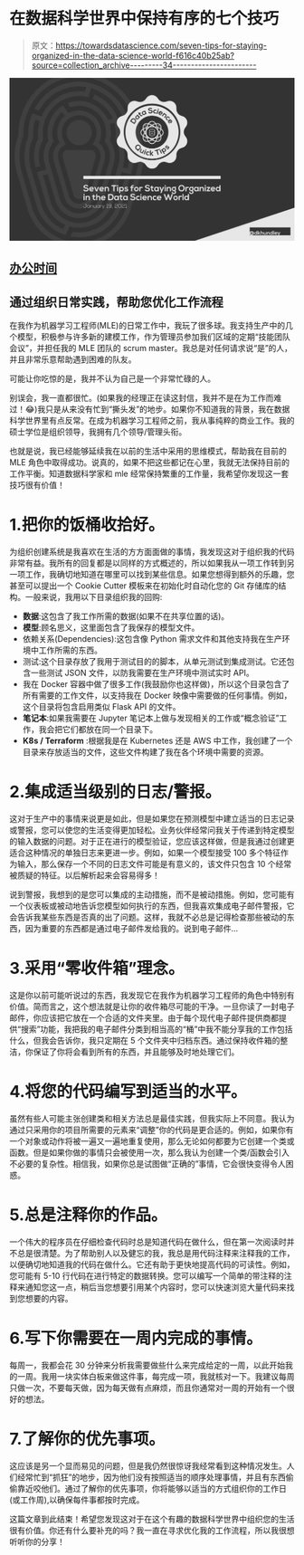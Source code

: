 # 在数据科学世界中保持有序的七个技巧

> 原文：<https://towardsdatascience.com/seven-tips-for-staying-organized-in-the-data-science-world-f616c40b25ab?source=collection_archive---------34----------------------->

![](img/e7091a567b525a4919b9266af0d31126.png)

## [办公时间](https://towardsdatascience.com/tagged/office-hours)

## 通过组织日常实践，帮助您优化工作流程

在我作为机器学习工程师(MLE)的日常工作中，我玩了很多球。我支持生产中的几个模型，积极参与许多新的建模工作，作为管理员参加我们区域的定期“技能团队会议”，并担任我的 MLE 团队的 scrum master。我总是对任何请求说“是”的人，并且非常乐意帮助遇到困难的队友。

可能让你吃惊的是，我并不认为自己是一个非常忙碌的人。

别误会，我一直都很忙。(如果我的经理正在读这封信，我并不是在为工作而难过！😂)我只是从来没有忙到“撕头发”的地步。如果你不知道我的背景，我在数据科学世界里有点反常。在成为机器学习工程师之前，我从事纯粹的商业工作。我的硕士学位是组织领导，我拥有几个领导/管理头衔。

也就是说，我已经能够延续我在以前的生活中采用的思维模式，帮助我在目前的 MLE 角色中取得成功。说真的，如果不把这些都记在心里，我就无法保持目前的工作平衡。知道数据科学家和 mle 经常保持繁重的工作量，我希望你发现这一套技巧很有价值！

# 1.把你的饭桶收拾好。

为组织创建系统是我喜欢在生活的方方面面做的事情，我发现这对于组织我的代码非常有益。我所有的回复都是以同样的方式概述的，所以如果我从一项工作转到另一项工作，我确切地知道在哪里可以找到某些信息。如果您想得到额外的乐趣，您甚至可以提出一个 Cookie Cutter 模板来在初始化时自动化您的 Git 存储库的结构。一般来说，我用以下目录组织我的回购:

*   **数据**:这包含了我工作所需的数据(如果不在共享位置的话)。
*   **模型**:顾名思义，这里面包含了我保存的模型文件。
*   依赖关系(Dependencies):这包含像 Python 需求文件和其他支持我在生产环境中工作所需的东西。
*   测试:这个目录存放了我用于测试目的的脚本，从单元测试到集成测试。它还包含一些测试 JSON 文件，以防我需要在生产环境中测试实时 API。
*   我在 Docker 容器中做了很多工作(我鼓励你也这样做)，所以这个目录包含了所有需要的工作文件，以支持我在 Docker 映像中需要做的任何事情。例如，这个目录将包含启用类似 Flask API 的文件。
*   **笔记本**:如果我需要在 Jupyter 笔记本上做与发现相关的工作或“概念验证”工作，我会把它们都放在同一个目录下。
*   **K8s / Terraform** :根据我是在 Kubernetes 还是 AWS 中工作，我创建了一个目录来存放适当的文件，这些文件构建了我在各个环境中需要的资源。

# 2.集成适当级别的日志/警报。

这对于生产中的事情来说更是如此，但是如果您在预测模型中建立适当的日志记录或警报，您可以使您的生活变得更加轻松。业务伙伴经常问我关于传递到特定模型的输入数据的问题。对于正在进行的模型验证，您应该这样做，但是我通过创建更适合这种情况的单独日志来更进一步。例如，如果一个模型接受 100 多个特征作为输入，那么保存一个不同的日志文件可能是有意义的，该文件只包含 10 个经常被质疑的特征。以后解析起来会容易得多！

说到警报，我想到的是您可以集成的主动措施，而不是被动措施。例如，您可能有一个仪表板或被动地告诉您模型如何执行的东西，但我喜欢集成电子邮件警报，它会告诉我某些东西是否真的出了问题。这样，我就不必总是记得检查那些被动的东西，因为重要的东西都是通过电子邮件发给我的。说到电子邮件…

# 3.采用“零收件箱”理念。

这是你以前可能听说过的东西，我发现它在我作为机器学习工程师的角色中特别有价值。简而言之，这个想法就是让你的收件箱尽可能的干净。一旦你读了一封电子邮件，你应该把它放在一个合适的文件夹里。由于每个现代电子邮件提供商都提供“搜索”功能，我把我的电子邮件分类到相当高的“桶”中我不能分享我的工作包括什么，但我会告诉你，我只定期在 5 个文件夹中归档东西。通过保持收件箱的整洁，你保证了你将会看到所有的东西，并且能够及时地处理它们。

# 4.将您的代码编写到适当的水平。

虽然有些人可能主张创建类和相关方法总是最佳实践，但我实际上不同意。我认为通过只采用你的项目所需要的元素来“调整”你的代码是更合适的。例如，如果你有一个对象或动作将被一遍又一遍地重复使用，那么无论如何都要为它创建一个类或函数。但是如果你做的事情只会被使用一次，那么我认为创建一个类/函数会引入不必要的复杂性。相信我，如果你总是试图做“正确的”事情，它会很快变得令人困惑。

# 5.总是注释你的作品。

一个伟大的程序员在仔细检查代码时总是知道代码在做什么，但在第一次阅读时并不总是很清楚。为了帮助别人以及健忘的我，我总是用代码注释来注释我的工作，以便确切地知道我的代码在做什么。它还有助于更快地提高代码的可读性。例如，您可能有 5-10 行代码在进行特定的数据转换。您可以编写一个简单的带注释的注释来通知您这一点，稍后当您想要引用某个内容时，您可以快速浏览大量代码来找到您想要的内容。

# 6.写下你需要在一周内完成的事情。

每周一，我都会花 30 分钟来分析我需要做些什么来完成给定的一周，以此开始我的一周。我用一块实体白板来做这件事，每完成一项，我就核对一下。我建议每周只做一次，不要每天做，因为每天做有点麻烦，而且你通常对一周的开始有一个很好的想法。

# 7.了解你的优先事项。

这应该是另一个显而易见的问题，但是我仍然很惊讶我经常看到这种情况发生。人们经常忙到“抓狂”的地步，因为他们没有按照适当的顺序处理事情，并且有东西偷偷靠近咬他们。通过了解你的优先事项，你将能够以适当的方式组织你的工作日(或工作周),以确保每件事都按时完成。

这篇文章到此结束！希望您发现这对于在这个有趣的数据科学世界中组织您的生活很有价值。你还有什么要补充的吗？我一直在寻求优化我的工作流程，所以我很想听听你的分享！